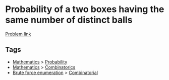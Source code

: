 # Probability of a two boxes having the same number of distinct balls

[Problem link](https://leetcode.com/problems/probability-of-a-two-boxes-having-the-same-number-of-distinct-balls)

## Tags

* [Mathematics](/README.md#Mathematics) > [Probability](/README.md#Mathematics-Probability)
* [Mathematics](/README.md#Mathematics) > [Combinatorics](/README.md#Mathematics-Combinatorics)
* [Brute force enumeration](/README.md#Brute_force_enumeration) > [Combinatorial](/README.md#Brute_force_enumeration-Combinatorial)
